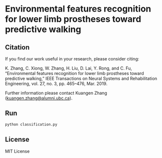 ﻿# Environmental features recognition for lower limb prostheses toward predictive walking


## Citation
If you find our work useful in your research, please consider citing:

K. Zhang, C. Xiong, W. Zhang, H. Liu, D. Lai, Y. Rong, and C. Fu, “Environmental features recognition for lower limb prostheses toward predictive walking,” IEEE Transactions on Neural Systems and Rehabilitation Engineering, vol. 27, no. 3, pp. 465–476, Mar. 2019.

Further information please contact Kuangen Zhang (kuangen.zhang@alumni.ubc.ca).

## Run
``` bash
python classification.py
```

## License
MIT License